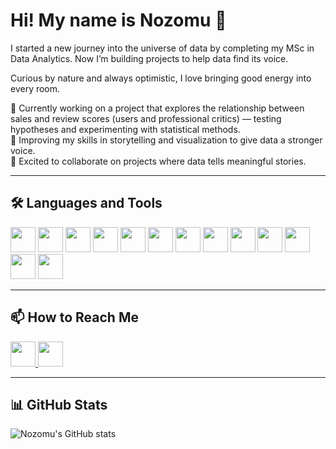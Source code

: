 # Hi! My name is Nozomu 👋  

I started a new journey into the universe of data by completing my MSc in Data Analytics. Now I’m building projects to help data find its voice.  

Curious by nature and always optimistic, I love bringing good energy into every room.  

🌱 Currently working on a project that explores the relationship between sales and review scores (users and professional critics) — testing hypotheses and experimenting with statistical methods.  
📖 Improving my skills in storytelling and visualization to give data a stronger voice.  
🤝 Excited to collaborate on projects where data tells meaningful stories.  

---

## 🛠️ Languages and Tools  

<p align="left">
  <!-- Core -->
  <img src="https://cdn.jsdelivr.net/gh/devicons/devicon/icons/python/python-original.svg" width="40" height="40"/>
  <img src="https://cdn.jsdelivr.net/gh/devicons/devicon/icons/mysql/mysql-original.svg" width="40" height="40"/>
  <img src="https://cdn.jsdelivr.net/gh/devicons/devicon/icons/pandas/pandas-original.svg" width="40" height="40"/>
  <img src="https://cdn.jsdelivr.net/gh/devicons/devicon/icons/numpy/numpy-original.svg" width="40" height="40"/>
  <img src="https://upload.wikimedia.org/wikipedia/commons/b/b2/SCIPY_2.svg" width="40" height="40"/>
  <img src="https://cdn.jsdelivr.net/gh/devicons/devicon/icons/tensorflow/tensorflow-original.svg" width="40" height="40"/>
  
  <!-- Visualization -->
  <img src="https://upload.wikimedia.org/wikipedia/commons/8/84/Matplotlib_icon.svg" width="40" height="40"/>
  <img src="https://seaborn.pydata.org/_static/logo-mark-lightbg.svg" width="40" height="40"/>
  <img src="https://streamlit.io/images/brand/streamlit-mark-color.png" width="40" height="40"/>
  <img src="https://cdn.jsdelivr.net/gh/simple-icons/simple-icons/icons/plotly.svg" width="40" height="40"/>

  <!-- BI / Office -->
  <img src="https://cdn.jsdelivr.net/gh/simple-icons/simple-icons/icons/microsoftexcel.svg" width="40" height="40" />
  <img src="https://cdn.worldvectorlogo.com/logos/tableau-software.svg" width="40" height="40"/>
  
  <!-- Other -->
  <img src="https://cdn.jsdelivr.net/gh/devicons/devicon/icons/github/github-original.svg" width="40" height="40"/>
</p>

---

## 📫 How to Reach Me  

<a href="mailto:nakanishinozomu90@gmail.com">
  <img src="https://cdn.jsdelivr.net/gh/devicons/devicon/icons/google/google-original.svg" width="40" height="40"/>
</a>
<a href="https://www.linkedin.com/in/n-nakanishi">
  <img src="https://cdn.jsdelivr.net/gh/devicons/devicon/icons/linkedin/linkedin-original.svg" width="40" height="40"/>
</a>

---

## 📊 GitHub Stats  

![Nozomu's GitHub stats](https://github-readme-stats.vercel.app/api?username=nozomunakanishi&show_icons=true&theme=tokyonight)  
